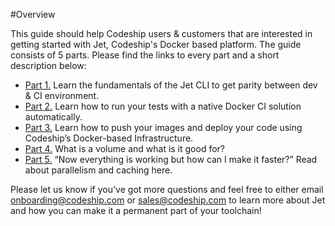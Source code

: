 #Overview

This guide should help Codeship users & customers that are interested in getting started with Jet, Codeship's Docker based platform. The guide consists of 5 parts. Please find the links to every part and a short description below:

* [Part 1.](https://codeship.com/documentation/docker-guide/getting-started/)	Learn the fundamentals of the Jet CLI to get parity between dev & CI environment.
* [Part 2.](https://codeship.com/documentation/docker-guide/getting-started-part-two/)	Learn how to run your tests with a native Docker CI solution automatically.
* [Part 3.](https://codeship.com/documentation/docker-guide/getting-started-part-three/)	Learn how to push your images and deploy your code using Codeship’s Docker-based Infrastructure.
* [Part 4.](https://codeship.com/documentation/docker-guide/getting-started-part-four/)	What is a volume and what is it good for?
* [Part 5.](https://codeship.com/documentation/docker-guide/getting-started-part-five/)	“Now everything is working but how can I make it faster?” Read about parallelism and caching here.

Please let us know if you've got more questions and feel free to either email onboarding@codeship.com or sales@codeship.com to learn more about Jet and how you can make it a permanent part of your toolchain!
